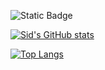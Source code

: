 
![Static Badge](https://img.shields.io/badge/build-passing-brightgreen?style=flat&logo=%20appveyor&logoColor=violet&logoSize=auto&label=healthiness&labelColor=%20abcdef&color=%20fedcba&cacheSeconds=3600)


[![Sid's GitHub stats](https://github-readme-stats.vercel.app/api?username=595-sid)](https://github.com/595-sid/github-readme-stats)

[![Top Langs](https://github-readme-stats.vercel.app/api/top-langs/?username=595-sid)](https://github.com/595-sid/github-readme-stats)
